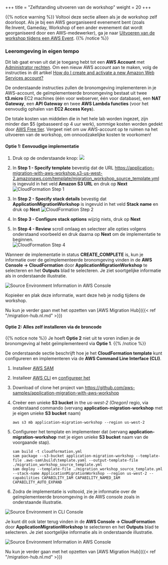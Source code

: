 +++
title = "Zelfstanding uitvoeren van de workshop"
weight = 20
+++

{{% notice warning %}}
Voltooi deze sectie alleen als je de workshop zelf doorloopt. Als je bij een AWS georganiseerd evenement bent (zoals Re:Invent, Gameday, Workshop of een ander evenement dat wordt georganiseerd door een AWS-medewerker), ga je naar [Uitvoeren van de workshop tijdens een AWS Event]("/at-aws-event.nl.md").
{{% /notice %}}

### Leeromgeving in eigen tempo

Dit lab gaat ervan uit dat je toegang hebt tot een **AWS Account** met <a href="https://docs.aws.amazon.com/IAM/latest/UserGuide/getting-started_create-admin-group.html" target="_blank">Administrator rechten</a>. Om een nieuw AWS account aan te maken, volg de instructies in dit artikel <a href="https://aws.amazon.com/premiumsupport/knowledge-center/create-and-activate-aws-account/" target="_blank">How do I create and activate a new Amazon Web Services account?</a>

De onderstaande instructies zullen de bronomgeving implementeren in je AWS-account, de geïmplementeerde bronomgeving bestaat uit twee **t3.micro** EC2 machines (één voor webserver, één voor database), een **NAT Gateway**, een **API Gateway** en twee **AWS Lambda functies** (voor het eenvoudig ophalen van **EC2 Access Keys**). 

De totale kosten van middelen die in het hele lab worden ingezet, zijn minder dan $5 (gebasseerd op 4 uur werk), sommige kosten worden gedekt door <a href="https://aws.amazon.com/free/" target="_blank">AWS Free tier</a>. Vergeet niet om uw AWS-account op te ruimen na het uitvoeren van de workshop, om onnoodzakelijke kosten te voorkomen!

#### Optie 1: Eenvoudige implementatie

1. Druk op de onderstaande knop: <a href="https://console.aws.amazon.com/cloudformation/home?region=us-west-2#/stacks/new?stackName=ApplicationMigrationWorkshop&templateURL=https://application-migration-with-aws-workshop.s3-us-west-2.amazonaws.com/template/migration_workshop_source_template.yml" target="_blank"><img src="https://application-migration-with-aws-workshop.s3-us-west-2.amazonaws.com/static/cloudformation-launch-stack.png"></a>

2. In **Step 1 - Specify template** bevestig dat de URL https://application-migration-with-aws-workshop.s3-us-west-2.amazonaws.com/template/migration_workshop_source_template.yml is ingevuld in het veld **Amazon S3 URL** en druk op **Next**
  ![CloudFormation Step 1](/intro/cloudformation-step1.en.png)

3. In **Step 2 - Specify stack details** bevestig dat **ApplicationMigrationWorkshop** is ingevuld in het veld **Stack name** en druk op **Next**
   ![CloudFormation Step 2](/intro/cloudformation-step2.en.png)

4. In **Step 3 - Configure stack options** wijzig niets, druk op **Next**  

5. In **Step 4 - Review** scroll omlaag en selecteer alle opties volgens onderstaand voorbeeld en druk daarna op **Next** om de implementatie te beginnen.  
  ![CloudFormation Step 4](/intro/cloudformation-step4.en.png)

Wanneer de implementatie in status **CREATE_COMPLETE** is, kun je informatie over de geïmplementeerde bronomgeving vinden in de **AWS Console -> CloudFormation** door **ApplicationMigrationWorkshop** te selecteren en het **Outputs** blad te selecteren. Je ziet soortgelijke informatie als in onderstaande illustratie.

![Source Environment Information in AWS Console](/intro/self-service-env-awsconsole-info.en.png)

Kopieëer en plak deze informatie, want deze heb je nodig tijdens de workshop.

Nu kun je verder gaan met het opzetten van [AWS Migration Hub]({{< ref "/migration-hub.nl.md" >}})

#### Optie 2: Alles zelf installeren via de broncode

{{% notice note %}}
Je hoeft **Optie 2** niet uit te voren indien je de bronomgeving al hebt geïmplementeerd via **Optie 1**.
{{% /notice %}}

De onderstaande sectie beschrijft hoe je het **CloudFormation template** kunt configureren en implementeren via de **AWS Command Line Interface (CLI)**.

1. Installeer  <a href="https://docs.aws.amazon.com/serverless-application-model/latest/developerguide/serverless-sam-cli-install.html" target="_blank">AWS SAM</a>

2. Installeer <a href="https://docs.aws.amazon.com/cli/latest/userguide/cli-chap-install.html" target="_blank">AWS CLI</a> en <a href="https://docs.aws.amazon.com/cli/latest/userguide/cli-chap-configure.html" target="_blank">configureer het</a>

3. Download of clone het project van <a href="https://github.com/aws-samples/application-migration-with-aws-workshop" target="_blank">https://github.com/aws-samples/application-migration-with-aws-workshop</a>

4. Creëer een unieke **S3 bucket** in the *us-west-2 (Oregon)* regio, via onderstaand commando (vervang **application-migration-workshop** met je eigen unieke **S3 bucket** naam)

   ```
   aws s3 mb application-migration-workshop --region us-west-2
   ```  

5. Configureer het template en implementeer dat (vervang **application-migration-workshop** met je eigen unieke **S3 bucket** naam van de voorgaande stap).

   ```
   sam build -t cloudformation.yml  
   sam package --s3-bucket application-migration-workshop --template-file .aws-sam\build\template.yaml --output-template-file ./migration_workshop_source_template.yml  
   sam deploy --template-file ./migration_workshop_source_template.yml --stack-name ApplicationMigrationWorkshop --region us-west-2 --capabilities CAPABILITY_IAM CAPABILITY_NAMED_IAM CAPABILITY_AUTO_EXPAND  
   ```

6. Zodra de implementatie is voltooid, zie je informatie over de geïmplementeerde bronomgeving in de AWS console zoals in onderstaande illustratie.

![Source Environment in CLI Console](/intro/self-service-env-cli-info.en.png)

Je kunt dit ook later terug vinden in de **AWS Console -> CloudFormation** door **ApplicationMigrationWorkshop** te selecteren en het **Outputs** blad te selecteren. Je ziet soortgelijke informatie als in onderstaande illustratie.

![Source Environment Information in AWS Console](/intro/self-service-env-awsconsole-info.en.png)

Nu kun je verder gaan met het opzetten van [AWS Migration Hub]({{< ref "/migration-hub.nl.md" >}})
